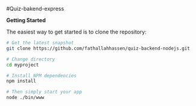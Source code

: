 #Quiz-bakend-express

**Getting Started**

The easiest way to get started is to clone the repository:

```bash
# Get the latest snapshot
git clone https://github.com/fathallahhassen/quiz-backend-nodejs.git

# Change directory
cd myproject

# Install NPM dependencies
npm install

# Then simply start your app
node ./bin/www
```

